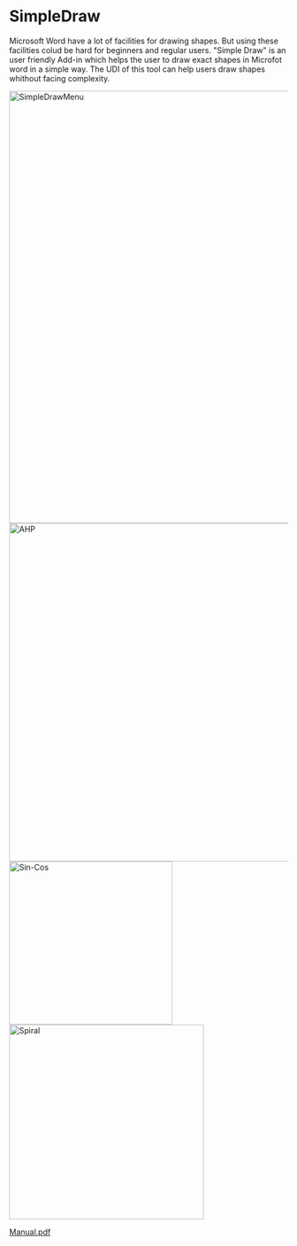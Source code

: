 # SimpleDraw
Microsoft Word have a lot of facilities for drawing shapes. But using these facilities colud be hard for beginners and regular users. "Simple Draw" is an user friendly Add-in which helps the user to draw exact shapes in Microfot word in a simple way. The UDI of this tool can help users draw shapes whithout facing complexity.



<img width="781" alt="SimpleDrawMenu" src="https://user-images.githubusercontent.com/70744035/100551228-856d1800-3294-11eb-8ab2-be79ebf1ed8c.png">



<img width="611" alt="AHP" src="https://user-images.githubusercontent.com/70744035/100551667-6623ba00-3297-11eb-971b-f98fa57f6553.png">



<img width="295" alt="Sin-Cos" src="https://user-images.githubusercontent.com/70744035/100551699-ae42dc80-3297-11eb-8224-1e8e10610bef.png">



<img width="352" alt="Spiral" src="https://user-images.githubusercontent.com/70744035/100551854-a20b4f00-3298-11eb-9d2e-0fb9a7254446.png">


[Manual.pdf](https://github.com/AlirezaNaser/SimpleDraw-Add-in/files/5647652/Manual.pdf)

